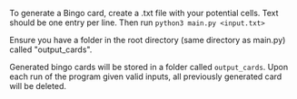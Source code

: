To generate a Bingo card, create a .txt file with your potential cells.  Text should be one entry per line.  Then run `python3 main.py <input.txt>`

Ensure you have a folder in the root directory (same directory as main.py) called "output_cards".

Generated bingo cards will be stored in a folder called `output_cards`.  Upon each run of the program given valid inputs, all previously generated card will be deleted.